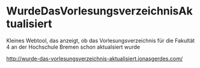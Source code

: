 # WurdeDasVorlesungsverzeichnisAktualisiert
Kleines Webtool, das anzeigt, ob das Vorlesungsverzeichnis für die Fakultät 4 an der Hochschule Bremen schon aktualsiert wurde

http://wurde-das-vorlesungsverzeichnis-aktualisiert.jonasgerdes.com/
